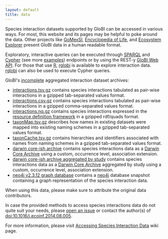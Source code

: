 ```yaml
---
layout: default
title: data
---
```


Species interaction datasets supported by GloBI can be accessed in various ways. For most, this website and its pages may be helpful to poke around the data. Other projects like [GoMexSI](http://gomexsi.tamucc.edu), [Encyclopedia of Life](http://eol.org), and [Ecosystem Explorer](http://danielabar.github.io/globi-proto) present GloBI data in a human readable format. 

Exploratory, interactive queries can be executed through [SPARQL](https://lod.globalbioticinteractions.org/globi/sparql?query=SELECT+*+WHERE+%7B%3FX+%3FP+%3FY%7D+LIMIT+10&output=json&stylesheet=%2Fxml-to-html.xsl&force-accept=text%2Fplain) and [Cypher](http://tinyurl.com/whatthingsdohumanseat) (see more [examples](https://github.com/jhpoelen/eol-globi-data/wiki/Cypher)) endpoints or by using the REST-y [GloBI Web API](https://github.com/jhpoelen/eol-globi-data/wiki/API). For those that use [R](http://r-project.org), [rglobi](http://cran.r-project.org/package=rglobi) is available to explore interaction data. [rglobi](http://cran.r-project.org/package=rglobi) can also be used to execute Cypher queries. 

GloBI's [incomplete](./contribute) aggregated interaction dataset archives:

 * [interactions.tsv.gz](https://depot.globalbioticinteractions.org/snapshot/target/data/tsv/interactions.tsv.gz) contains species interactions tabulated as pair-wise interactions in a gzipped tab-separated values format.
 * [interactions.csv.gz](https://depot.globalbioticinteractions.org/snapshot/target/data/tsv/interactions.csv.gz) contains species interactions tabulated as pair-wise interactions in a gzipped comma-separated values format. 
 * [interactions.nq.gz](https://depot.globalbioticinteractions.org/snapshot/target/data/interactions.nq.gz) contains species interactions expressed in the [resource definition framework](https://www.w3.org/RDF/) in a gzipped rdf/quads format.
 * [taxonMap.tsv.gz](https://depot.globalbioticinteractions.org/snapshot/target/data/taxa/taxonMap.tsv.gz) describes how names in existing datasets were mapped into existing naming schemes in a gzipped tab-separated values format.
 * [taxonCache.tsv.gz](https://depot.globalbioticinteractions.org/snapshot/target/data/taxa/taxonCache.tsv.gz) contains hierarchies and identifiers associated with names from naming schemes in a gzipped tab-separated values format. 
 * [darwin core-ish archive](https://depot.globalbioticinteractions.org/snapshot/target/eol-globi-datasets-1.0-SNAPSHOT-darwin-core.zip) contains species interactions data as a [Darwin Core Archive](http://rs.tdwg.org/dwc/) using a custom, occurrence level, association extension. 
 * [darwin core-ish archive aggregated by study](https://depot.globalbioticinteractions.org/snapshot/target/eol-globi-datasets-1.0-SNAPSHOT-darwin-core-aggregated.zip) contains species interactions data as a [Darwin Core Archive](http://rs.tdwg.org/dwc/) aggregated by study using a custom, occurrence level, association extension. 
 * [neo4j v2.3.12 graph database](https://depot.globalbioticinteractions.org/snapshot/target/eol-globi-datasets-1.0-SNAPSHOT-neo4j-graph-db.zip) contains a [neo4j](https://neo4j.org) database snapshot containing a graph representation of the species interaction data. 

When using this data, please make sure to attribute the original data contributors.

In case the provided methods to access species interactions data do not quite suit your needs, please [open an issue](https://github.com/jhpoelen/eol-globi-data/issues/new) or contact the author(s) of [doi:10.1016/j.ecoinf.2014.08.005](http://dx.doi.org/10.1016/j.ecoinf.2014.08.005).  

For more information, please visit [Accessing Species Interaction Data](https://github.com/jhpoelen/eol-globi-data/wiki#accessing-species-interaction-data) wiki page.
